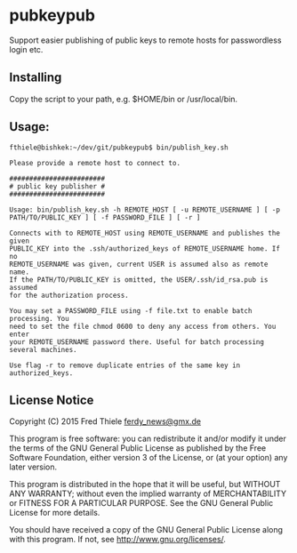 # pubkeypub

Support easier publishing of public keys to remote hosts for passwordless login etc.

## Installing

Copy the script to your path, e.g. $HOME/bin or /usr/local/bin.

## Usage:

    fthiele@bishkek:~/dev/git/pubkeypub$ bin/publish_key.sh

    Please provide a remote host to connect to.

    ########################
    # public key publisher #
    ########################

    Usage: bin/publish_key.sh -h REMOTE_HOST [ -u REMOTE_USERNAME ] [ -p PATH/TO/PUBLIC_KEY ] [ -f PASSWORD_FILE ] [ -r ]

    Connects with to REMOTE_HOST using REMOTE_USERNAME and publishes the given
    PUBLIC_KEY into the .ssh/authorized_keys of REMOTE_USERNAME home. If no
    REMOTE_USERNAME was given, current USER is assumed also as remote name.
    If the PATH/TO/PUBLIC_KEY is omitted, the USER/.ssh/id_rsa.pub is assumed
    for the authorization process.

    You may set a PASSWORD_FILE using -f file.txt to enable batch processing. You
    need to set the file chmod 0600 to deny any access from others. You enter
    your REMOTE_USERNAME password there. Useful for batch processing several machines.

    Use flag -r to remove duplicate entries of the same key in authorized_keys.


## License Notice

Copyright (C) 2015 Fred Thiele <ferdy_news@gmx.de>

This program is free software: you can redistribute it and/or modify
it under the terms of the GNU General Public License as published by
the Free Software Foundation, either version 3 of the License, or
(at your option) any later version.

This program is distributed in the hope that it will be useful,
but WITHOUT ANY WARRANTY; without even the implied warranty of
MERCHANTABILITY or FITNESS FOR A PARTICULAR PURPOSE.  See the
GNU General Public License for more details.

You should have received a copy of the GNU General Public License
along with this program.  If not, see <http://www.gnu.org/licenses/>.
